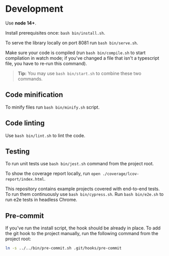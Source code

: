 # Development

Use **node 14+**.

Install prerequisites once: `bash bin/install.sh`.

To serve the library locally on port 8081 run `bash bin/serve.sh`.

Make sure your code is compiled (run `bash bin/compile.sh` to start compilation in watch mode; if you've changed a file that isn't a typescript file, you have to re-run this command).

> **Tip:** You may use `bash bin/start.sh` to combine these two commands.

## Code minification

To minify files run `bash bin/minify.sh` script.

## Code linting

Use `bash bin/lint.sh` to lint the code.

## Testing

To run unit tests use `bash bin/jest.sh` command from the project root.

To show the coverage report locally, run `open ./coverage/lcov-report/index.html`.

This repository contains example projects covered with end-to-end tests.
To run them continuously use `bash bin/cypress.sh`.
Run `bash bin/e2e.sh` to run e2e tests in headless Chrome.

## Pre-commit

If you've run the install script, the hook should be already in place.
To add the git hook to the project manually, run the following command from the project root:

```bash
ln -s ../../bin/pre-commit.sh .git/hooks/pre-commit
```

